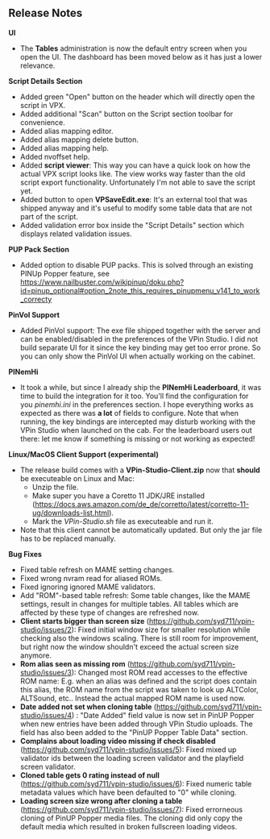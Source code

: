 ## Release Notes

**UI**
 - The **Tables** administration is now the default entry screen when you open the UI. The dashboard has been moved below as it has just a lower relevance. 

**Script Details Section**

- Added green "Open" button on the header which will directly open the script in VPX.
- Added additional "Scan" button on the Script section toolbar for convenience.
- Added alias mapping editor.
- Added alias mapping delete button.
- Added alias mapping help.
- Added nvoffset help.
- Added **script viewer**: This way you can have a quick look on how the actual VPX script looks like. The view works way faster than the old script export functionality. Unfortunately I'm not able to save the script yet.
- Added button to open **VPSaveEdit.exe**: It's an external tool that was shipped anyway and it's useful to modify some table data that are not part of the script.
- Added validation error box inside the "Script Details" section which displays related validation issues.

**PUP Pack Section**

- Added option to disable PUP packs. This is solved through an existing PINUp Popper feature, see https://www.nailbuster.com/wikipinup/doku.php?id=pinup_optional#option_2note_this_requires_pinupmenu_v141_to_work_correcty

**PinVol Support**

- Added PinVol support: The exe file shipped together with the server and can be enabled/disabled in the preferences of the VPin Studio. I did not build separate UI for it since the key binding may get too error prone. So you can  only show the PinVol UI when actually working on the cabinet.

**PINemHi**

- It took a while, but since I already ship the **PINemHi Leaderboard**, it was time to build the integration for it too. You'll find the configuration for you _pinemhi.ini_ in the preferences section. I hope everything works as expected as there was **a lot** of fields to configure. Note that when running, the key bindings are intercepted may disturb working with the VPin Studio when launched on the cab. For the leaderboard users out there: let me know if something is missing or not working as expected!

**Linux/MacOS Client Support (experimental)**

- The release build comes with a **VPin-Studio-Client.zip** now that **should** be executeable on Linux and Mac:
  - Unzip the file.
  - Make super you have a Coretto 11 JDK/JRE installed (https://docs.aws.amazon.com/de_de/corretto/latest/corretto-11-ug/downloads-list.html).
  - Mark the *VPin-Studio.sh* file as executeable and run it.
- Note that this client cannot be automatically updated. But only the jar file has to be replaced manually.

**Bug Fixes**

- Fixed table refresh on MAME setting changes.
- Fixed wrong nvram read for aliased ROMs.
- Fixed ignoring ignored MAME validators.
- Add "ROM"-based table refresh: Some table changes, like the MAME settings, result in changes for multiple tables. All tables which are affected by these type of changes are refreshed now.
- **Client starts bigger than screen size** (https://github.com/syd711/vpin-studio/issues/2): Fixed initial window size for smaller resolution while checking also the windows scaling. There is still room for improvement, but right now the window shouldn't exceed the actual screen size anymore.
- **Rom alias seen as missing rom** (https://github.com/syd711/vpin-studio/issues/3): Changed most ROM read accesses to the effective ROM name: E.g. when an alias was defined and the script does contain this alias, the ROM name from the script was taken to look up ALTColor, ALTSound, etc.. Instead the actual mapped ROM name is used now.
- **Date added not set when cloning table** (https://github.com/syd711/vpin-studio/issues/4) : "Date Added" field value is now set in PinUP Popper when new entries have been added through VPin Studio uploads. The field has also been added to the "PinUP Popper Table Data" section.
- **Complains about loading video missing if check disabled** (https://github.com/syd711/vpin-studio/issues/5): Fixed mixed up validator ids between the loading screen validator and the playfield screen validator.
- **Cloned table gets 0 rating instead of null** (https://github.com/syd711/vpin-studio/issues/6): Fixed numeric table metadata values which have been defaulted to "0" while cloning. 
- **Loading screen size wrong after cloning a table** (https://github.com/syd711/vpin-studio/issues/7): Fixed errorneous cloning of PinUP Popper media files. The cloning did only copy the default media which resulted in broken fullscreen loading videos. 
